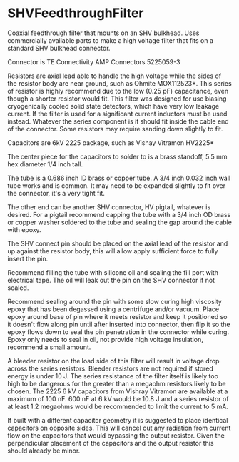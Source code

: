 # SHVFeedthroughFilter
Coaxial feedthrough filter that mounts on an SHV bulkhead.
Uses commercially available parts to make a high voltage filter that fits on a standard SHV bulkhead connector.

Connector is TE Connectivity AMP Connectors 5225059-3

Resistors are axial lead able to handle the high voltage while the sides of the resistor body are near ground, such as Ohmite MOX112523*.
This series of resistor is highly recommend due to the low (0.25 pF) capacitance, even though a shorter resistor would fit.
This filter was designed for use biasing cryogenically cooled solid state detectors, which have very low leakage current. If the filter is used for a significant current inductors must be used instead.
Whatever the series component is it should fit inside the cable end of the connector. Some resistors may require sanding down slightly to fit.

Capacitors are 6kV 2225 package, such as Vishay Vitramon HV2225*

The center piece for the capacitors to solder to is a brass standoff, 5.5 mm hex diameter 1/4 inch tall.

The tube is a 0.686 inch ID brass or copper tube. A 3/4 inch 0.032 inch wall tube works and is common. It may need to be expanded slightly to fit over the connector, it's a very tight fit.

The other end can be another SHV connector, HV pigtail, whatever is desired. 
For a pigtail recommend capping the tube with a 3/4 inch OD brass or copper washer soldered to the tube and sealing the gap around the cable with epoxy.

The SHV connect pin should be placed on the axial lead of the resistor and up against the resistor body, this will allow apply sufficient force to fully insert the pin.

Recommend filling the tube with silicone oil and sealing the fill port with electrical tape. The oil will leak out the pin on the SHV connector if not sealed.

Recommend sealing around the pin with some slow curing high viscosity epoxy that has been degassed using a centrifuge and/or vacuum.
Place epoxy around base of pin where it meets resistor and keep it positioned so it doesn't flow along pin until after inserted into connector, then flip it so the epoxy flows down to seal the pin penetration in the connector while curing. 
Epoxy only needs to seal in oil, not provide high voltage insulation, recommend a small amount.

A bleeder resistor on the load side of this filter will result in voltage drop across the series resistors. Bleeder resistors are not required if stored energy is under 10 J. The series resistance of the filter itself is likely too high to be dangerous for the greater than a megaohm resistors likely to be chosen. The 2225 6 kV capacitors from Vishray Vitramon are available at a maximum of 100 nF. 600 nF at 6 kV would be 10.8 J and a series resistor of at least 1.2 megaohms would be recommended to limit the current to 5 mA. 

If built with a different capacitor geometry it is suggested to place identical capacitors on opposite sides. This will cancel out any radiation from current flow on the capacitors that would bypassing the output resistor. Given the perpendicular placement of the capacitors and the output resistor this should already be minor.
